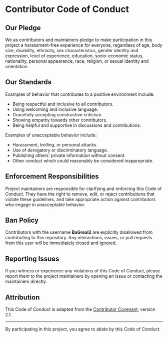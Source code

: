 # Contributor Code of Conduct

## Our Pledge

We as contributors and maintainers pledge to make participation in this project a harassment-free experience for everyone, regardless of age, body size, disability, ethnicity, sex characteristics, gender identity and expression, level of experience, education, socio-economic status, nationality, personal appearance, race, religion, or sexual identity and orientation.

## Our Standards

Examples of behavior that contributes to a positive environment include:
- Being respectful and inclusive to all contributors.
- Using welcoming and inclusive language.
- Gracefully accepting constructive criticism.
- Showing empathy towards other contributors.
- Being helpful and supportive in discussions and contributions.

Examples of unacceptable behavior include:
- Harassment, trolling, or personal attacks.
- Use of derogatory or discriminatory language.
- Publishing others' private information without consent.
- Other conduct which could reasonably be considered inappropriate.

## Enforcement Responsibilities

Project maintainers are responsible for clarifying and enforcing this Code of Conduct. They have the right to remove, edit, or reject contributions that violate these guidelines, and take appropriate action against contributors who engage in unacceptable behavior.

## Ban Policy

Contributors with the username **BaGreal2** are explicitly disallowed from contributing to this repository. Any interactions, issues, or pull requests from this user will be immediately closed and ignored.

## Reporting Issues

If you witness or experience any violations of this Code of Conduct, please report them to the project maintainers by opening an issue or contacting the maintainers directly.

## Attribution

This Code of Conduct is adapted from the [Contributor Covenant](https://www.contributor-covenant.org/), version 2.1.

---

By participating in this project, you agree to abide by this Code of Conduct.

